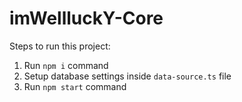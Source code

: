 # imWellluckY-Core

Steps to run this project:

1. Run `npm i` command
2. Setup database settings inside `data-source.ts` file
3. Run `npm start` command
